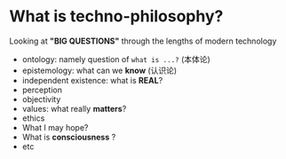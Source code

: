 # What is techno-philosophy?
Looking at **"BIG QUESTIONS"**  through the lengths of modern technology

- ontology: namely question of `what is ...?` (本体论)
- epistemology: what can we **know** (认识论)
- independent existence: what is **REAL**?
- perception
- objectivity
- values: what really **matters**?
- ethics
- What I may hope?
- What is **consciousness** ?
- etc